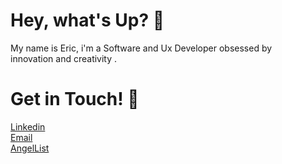  # Hey, what's Up? 🐙
 My name is Eric, i'm a Software and Ux Developer obsessed by <br> innovation and creativity .
# Get in Touch! 📲
[Linkedin](https://www.linkedin.com/in/geteric/)
<br>
[Email](mailto:ericviana1369@gmail.com)
<br>
[AngelList](https://angel.co/u/geteric)



